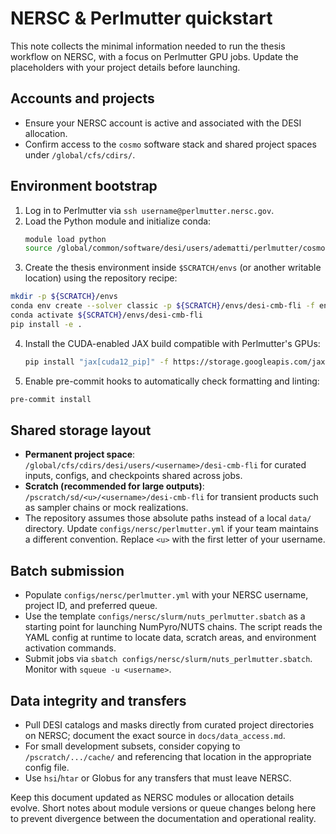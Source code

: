 # NERSC & Perlmutter quickstart

This note collects the minimal information needed to run the thesis workflow on
NERSC, with a focus on Perlmutter GPU jobs. Update the placeholders with your
project details before launching.

## Accounts and projects
- Ensure your NERSC account is active and associated with the DESI allocation.
- Confirm access to the `cosmo` software stack and shared project spaces under
  `/global/cfs/cdirs/`.

## Environment bootstrap
1. Log in to Perlmutter via `ssh username@perlmutter.nersc.gov`.
2. Load the Python module and initialize conda:
   ```bash
   module load python
   source /global/common/software/desi/users/adematti/perlmutter/cosmodesiconda/20250331-1.0.0/conda/etc/profile.d/conda.sh
   ```
3. Create the thesis environment inside `$SCRATCH/envs` (or another writable
  location) using the repository recipe:
  ```bash
  mkdir -p ${SCRATCH}/envs
  conda env create --solver classic -p ${SCRATCH}/envs/desi-cmb-fli -f env/environment.yml
  conda activate ${SCRATCH}/envs/desi-cmb-fli
  pip install -e .
  ```
4. Install the CUDA-enabled JAX build compatible with Perlmutter's GPUs:
    ```bash
    pip install "jax[cuda12_pip]" -f https://storage.googleapis.com/jax-releases/jax_cuda_releases.html
    ```
5. Enable pre-commit hooks to automatically check formatting and linting:
  ```bash
  pre-commit install
  ```

## Shared storage layout
- **Permanent project space**: `/global/cfs/cdirs/desi/users/<username>/desi-cmb-fli`
  for curated inputs, configs, and checkpoints shared across jobs.
- **Scratch (recommended for large outputs)**: `/pscratch/sd/<u>/<username>/desi-cmb-fli`
  for transient products such as sampler chains or mock realizations.
- The repository assumes those absolute paths instead of a local `data/`
  directory. Update `configs/nersc/perlmutter.yml` if your team maintains a
  different convention.
  Replace `<u>` with the first letter of your username.

## Batch submission
- Populate `configs/nersc/perlmutter.yml` with your NERSC username, project ID,
  and preferred queue.
- Use the template `configs/nersc/slurm/nuts_perlmutter.sbatch` as a starting
  point for launching NumPyro/NUTS chains. The script reads the YAML config at
  runtime to locate data, scratch areas, and environment activation commands.
- Submit jobs via `sbatch configs/nersc/slurm/nuts_perlmutter.sbatch`. Monitor
  with `squeue -u <username>`.

## Data integrity and transfers
- Pull DESI catalogs and masks directly from curated project directories on
  NERSC; document the exact source in `docs/data_access.md`.
- For small development subsets, consider copying to `/pscratch/.../cache/` and
  referencing that location in the appropriate config file.
- Use `hsi`/`htar` or Globus for any transfers that must leave NERSC.

Keep this document updated as NERSC modules or allocation details evolve. Short
notes about module versions or queue changes belong here to prevent divergence
between the documentation and operational reality.
